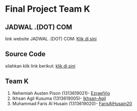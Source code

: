 # Final Project Team K
## JADWAL .(DOT) COM
link website JADWAL .(DOT) COM: [Klik di sini](http://vioezrael.web.id/)

## Source Code
silahkan klik link berikut: [klik di sini](SourceCodeIMK)

## Team K
1. Nehemiah Austen Pison (1313619021)- [EzraelVio](https://github.com/EzraelVio)
2. Ikhsan Agil Kusuma (1313619005)- [Ikhsan-Agil](https://github.com/Ikhsan-Agil)
3. Muhammad Faris Al Husain (1313619020)- [FarisAlHusain20](https://github.com/FarisAlHusain20)
